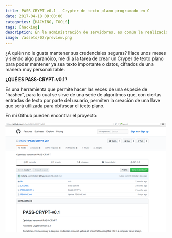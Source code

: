 ```yaml
---
title: PASS-CRYPT-v0.1 - Crypter de texto plano programado en C
date: 2017-04-18 09:00:00 
categories: [HACKING, TOOLS]
tags: [hacking]
description: En la administración de servidores, es común la realización de tareas tales como el logging de algún servicio o la ejecucución de scripts que realicen tareas específicas.
image: /assets/07/preview.png
---
```



¿A quién no le gusta mantener sus credenciales seguras? Hace unos meses y siéndo algo paranóico, me di a la tarea de crear un Cryper de texto plano para poder mantener ya sea texto importante o datos, cifrados de una manera muy personalizable.

**¿QUÉ ES PASS-CRYPT-v0.1?**

Es una herramienta  que permite hacer las veces de una especie de "hasher", para lo cual se sirve de una serie de algoritmos que, con ciertas entradas de texto por parte del usuario, permiten la creación de una llave que será utilizada para obfuscar el texto plano.

En mi Github pueden encontrar el proyecto:

![PASS-CRYPT-V0.1](/assets/07/07.png)
